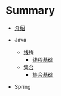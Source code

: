 # Summary

* [介绍](README.md)

* Java
  * [线程](./docs/java/thread/README.md)
    * [线程基础](./docs/java/thread/chapter_1.md)
  * [集合](./docs/java/collection/README.md)
    * [集合基础](./docs/java/collection/chapter_1.md)

* Spring



